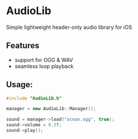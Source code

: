 # AudioLib
Simple lightweight header-only audio library for iOS

## Features
* support for OGG & WAV
* seamless loop playback

## Usage:

```c++
#include "AudioLib.h"

manager = new AudioLib::Manager();

sound = manager->load("ocean.ogg", true);
sound->volume = 0.5f;
sound->play();
```
